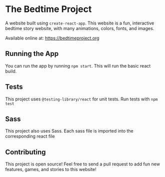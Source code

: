 # The Bedtime Project

A website built using `create-react-app`. This website is a fun, interactive bedtime story website, with many animations, colors, fonts, and images.

Available online at: https://bedtimeproject.org

## Running the App

You can run the app by running `npm start`. This will run the basic react build.

## Tests

This project uses `@testing-library/react` for unit tests. Run tests with `npm test`

## Sass

This project also uses Sass. Each sass file is imported into the corresponding react file

## Contributing

This project is open source! Feel free to send a pull request to add fun new
features, games, and stories to this website!
